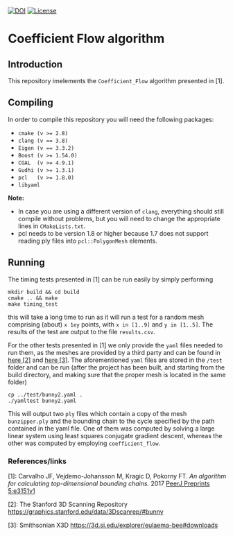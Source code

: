[![DOI](https://zenodo.org/badge/78863905.svg)](https://zenodo.org/badge/latestdoi/78863905)
[![License](https://img.shields.io/badge/License-BSD%203--Clause-blue.svg)](https://opensource.org/licenses/BSD-3-Clause)

# Coefficient Flow algorithm

## Introduction
This repository imelements the `Coefficient_Flow` algorithm presented in [1].

## Compiling

In order to compile this repository you will need the following packages:

- `cmake (v >= 2.8)`
- `clang (v == 3.8)`
- `Eigen (v == 3.3.2)`
- `Boost (v >= 1.54.0)`
- `CGAL  (v >= 4.9.1)`
- `Gudhi (v >= 1.3.1)`
- `pcl   (v >= 1.8.0)`
- `libyaml`

**Note:**
- In case you are using a different version of `clang`, everything should still compile without problems, but you will need to change the appropriate lines in `CMakeLists.txt`.
- pcl needs to be version 1.8 or higher because 1.7 does not support reading ply files into `pcl::PolygonMesh` elements.

## Running

The timing tests presented in [1] can be run easily by simply performing

```{bash}
mkdir build && cd build
cmake .. && make
make timing_test
```
this will take a long time to run as it will run a test for a random mesh comprising (about) `x 1ey` points, with `x in [1..9]` and `y in [1..5]`. The results of the test are output to the file `results.csv`.

For the other tests presented in [1] we only provide the `yaml` files needed to run them, as the meshes are provided by a third party and can be found in [here [2]](https://graphics.stanford.edu/data/3Dscanrep/#bunny) and [here [3]](https://3d.si.edu/explorer/eulaema-bee#downloads). The aforementioned `yaml` files are stored in the `/test` folder and can be run (after the project has been built, and starting from the build directory, and making sure that the proper mesh is located in the same folder)

```{bash}
cp ../test/bunny2.yaml .
./yamltest bunny2.yaml
```

This will output two `ply` files which contain a copy of the mesh `bunzipper.ply` and the bounding chain to the cycle specified by the path contained in the yaml file. One of them was computed by solving a large linear system using least squares conjugate gradient descent, whereas the other was computed by employing `coefficient_flow`.

### References/links

[1]: Carvalho JF, Vejdemo-Johansson M, Kragic D, Pokorny FT. _An algorithm for calculating top-dimensional bounding chains._ 2017 [PeerJ Preprints 5:e3151v1](https://doi.org/10.7287/peerj.preprints.3151v1)

[2]: The Stanford 3D Scanning Repository https://graphics.stanford.edu/data/3Dscanrep/#bunny

[3]: Smithsonian X3D https://3d.si.edu/explorer/eulaema-bee#downloads
